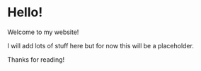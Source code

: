 # Hello!
Welcome to my website!

I will add lots of stuff here but for now this will be a placeholder.

Thanks for reading!
